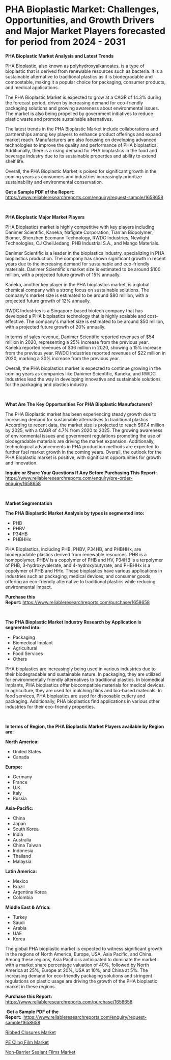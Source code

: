 <p><h1>PHA Bioplastic Market: Challenges, Opportunities, and Growth Drivers and Major Market Players forecasted for period from 2024 - 2031</h1></p><p><strong>PHA Bioplastic Market Analysis and Latest Trends</strong></p>
<p><p>PHA Bioplastic, also known as polyhydroxyalkanoates, is a type of bioplastic that is derived from renewable resources such as bacteria. It is a sustainable alternative to traditional plastics as it is biodegradable and compostable, making it a popular choice for packaging, consumer products, and medical applications.</p><p>The PHA Bioplastic Market is expected to grow at a CAGR of 14.3% during the forecast period, driven by increasing demand for eco-friendly packaging solutions and growing awareness about environmental issues. The market is also being propelled by government initiatives to reduce plastic waste and promote sustainable alternatives.</p><p>The latest trends in the PHA Bioplastic Market include collaborations and partnerships among key players to enhance product offerings and expand market reach. Manufacturers are also focusing on developing advanced technologies to improve the quality and performance of PHA bioplastics. Additionally, there is a rising demand for PHA bioplastics in the food and beverage industry due to its sustainable properties and ability to extend shelf life.</p><p>Overall, the PHA Bioplastic Market is poised for significant growth in the coming years as consumers and industries increasingly prioritize sustainability and environmental conservation.</p></p>
<p><strong>Get a Sample PDF of the Report:&nbsp;</strong> <a href="https://www.reliableresearchreports.com/enquiry/request-sample/1658658">https://www.reliableresearchreports.com/enquiry/request-sample/1658658</a></p>
<p>&nbsp;</p>
<p><strong>PHA Bioplastic Major Market Players</strong></p>
<p><p>PHA Bioplastics market is highly competitive with key players including Danimer Scientific, Kaneka, Nafigate Corporation, Tian'an Biopolymer, Biomer, Shenzhen Ecomann Technology, RWDC Industries, Newlight Technologies, CJ CheilJedang, PHB Industrial S.A., and Mango Materials.</p><p>Danimer Scientific is a leader in the bioplastics industry, specializing in PHA bioplastics production. The company has shown significant growth in recent years due to the increasing demand for sustainable and eco-friendly materials. Danimer Scientific's market size is estimated to be around $100 million, with a projected future growth of 15% annually.</p><p>Kaneka, another key player in the PHA bioplastics market, is a global chemical company with a strong focus on sustainable solutions. The company's market size is estimated to be around $80 million, with a projected future growth of 12% annually.</p><p>RWDC Industries is a Singapore-based biotech company that has developed a PHA bioplastics technology that is highly scalable and cost-effective. The company's market size is estimated to be around $50 million, with a projected future growth of 20% annually.</p><p>In terms of sales revenue, Danimer Scientific reported revenues of $54 million in 2020, representing a 25% increase from the previous year. Kaneka reported revenues of $36 million in 2020, showing a 15% increase from the previous year. RWDC Industries reported revenues of $22 million in 2020, marking a 30% increase from the previous year.</p><p>Overall, the PHA bioplastics market is expected to continue growing in the coming years as companies like Danimer Scientific, Kaneka, and RWDC Industries lead the way in developing innovative and sustainable solutions for the packaging and plastics industry.</p></p>
<p>&nbsp;</p>
<p><strong>What Are The Key Opportunities For PHA Bioplastic Manufacturers?</strong></p>
<p><p>The PHA Bioplastic market has been experiencing steady growth due to increasing demand for sustainable alternatives to traditional plastics. According to recent data, the market size is projected to reach $67.4 million by 2025, with a CAGR of 4.7% from 2020 to 2025. The growing awareness of environmental issues and government regulations promoting the use of biodegradable materials are driving the market expansion. Additionally, technological advancements in PHA production methods are expected to further fuel market growth in the coming years. Overall, the outlook for the PHA Bioplastic market is positive, with significant opportunities for growth and innovation.</p></p>
<p><strong>Inquire or Share Your Questions If Any Before Purchasing This Report:</strong> <a href="https://www.reliableresearchreports.com/enquiry/pre-order-enquiry/1658658">https://www.reliableresearchreports.com/enquiry/pre-order-enquiry/1658658</a></p>
<p>&nbsp;</p>
<p><strong>Market Segmentation</strong></p>
<p><strong>The PHA Bioplastic Market Analysis by types is segmented into:</strong></p>
<p><ul><li>PHB</li><li>PHBV</li><li>P34HB</li><li>PHBHHx</li></ul></p>
<p><p>PHA Bioplastics, including PHB, PHBV, P34HB, and PHBHHx, are biodegradable plastics derived from renewable resources. PHB is a homopolymer, PHBV is a copolymer of PHB and HV, P34HB is a terpolymer of PHB, 3-hydroxyvalerate, and 4-hydroxybutyrate, and PHBHHx is a copolymer of PHB and HHx. These bioplastics have various applications in industries such as packaging, medical devices, and consumer goods, offering an eco-friendly alternative to traditional plastics while reducing environmental impact.</p></p>
<p><strong>Purchase this Report:&nbsp;</strong><a href="https://www.reliableresearchreports.com/purchase/1658658">https://www.reliableresearchreports.com/purchase/1658658</a></p>
<p>&nbsp;</p>
<p><strong>The PHA Bioplastic Market Industry Research by Application is segmented into:</strong></p>
<p><ul><li>Packaging</li><li>Biomedical Implant</li><li>Agricultural</li><li>Food Services</li><li>Others</li></ul></p>
<p><p>PHA bioplastics are increasingly being used in various industries due to their biodegradable and sustainable nature. In packaging, they are utilized for environmentally friendly alternatives to traditional plastics. In biomedical implants, PHA bioplastics offer biocompatible materials for medical devices. In agriculture, they are used for mulching films and bio-based materials. In food services, PHA bioplastics are used for disposable cutlery and packaging. Additionally, PHA bioplastics find applications in various other industries for their eco-friendly properties.</p></p>
<p>&nbsp;</p>
<p><strong>In terms of Region, the PHA Bioplastic Market Players available by Region are:</strong></p>
<p>
    <p> <strong> North America: </strong>
        <ul>
            <li>United States</li>
            <li>Canada</li>
        </ul>
        </p> 
    <p> <strong> Europe: </strong>
        <ul>
            <li>Germany</li>
            <li>France</li>
            <li>U.K.</li>
            <li>Italy</li>
            <li>Russia</li>
        </ul>
        </p> 
    <p> <strong> Asia-Pacific: </strong>
        <ul>
            <li>China</li>
            <li>Japan</li>
            <li>South Korea</li>
            <li>India</li>
            <li>Australia</li>
            <li>China Taiwan</li>
            <li>Indonesia</li>
            <li>Thailand</li>
            <li>Malaysia</li>
        </ul>
        </p> 
    <p> <strong> Latin America: </strong>
        <ul>
            <li>Mexico</li>
            <li>Brazil</li>
            <li>Argentina Korea</li>
            <li>Colombia</li>
        </ul>
        </p> 
    <p> <strong> Middle East & Africa: </strong>
        <ul>
            <li>Turkey</li>
            <li>Saudi</li>
            <li>Arabia</li>
            <li>UAE</li>
            <li>Korea</li>
        </ul>
    </p>
    </p>
<p><p>The global PHA bioplastic market is expected to witness significant growth in the regions of North America, Europe, USA, Asia Pacific, and China. Among these regions, Asia Pacific is anticipated to dominate the market with a market share percentage valuation of 40%, followed by North America at 25%, Europe at 20%, USA at 10%, and China at 5%. The increasing demand for eco-friendly packaging solutions and stringent regulations on plastic usage are driving the growth of the PHA bioplastic market in these regions.</p></p>
<p><strong>Purchase this Report: </strong><a href="https://www.reliableresearchreports.com/purchase/1658658">https://www.reliableresearchreports.com/purchase/1658658</a></p>
<p>&nbsp;<strong>Get a Sample PDF of the Report:&nbsp;&nbsp;</strong><a href="https://www.reliableresearchreports.com/enquiry/request-sample/1658658">https://www.reliableresearchreports.com/enquiry/request-sample/1658658</a></p>
<p><strong></strong></p>
<p><p><a href="https://view.publitas.com/reportprime-1/ribbed-closures-market-research-report-the-key-to-successful-business-strategy-forecasted-for-period-from-2023-2030/">Ribbed Closures Market</a></p><p><a href="https://view.publitas.com/reportprime-1/pe-cling-film-market-size-global-industry-overview-market-segmentation-and-forecast-2023-to-2030/">PE Cling Film Market</a></p><p><a href="https://view.publitas.com/reportprime-1/non-barrier-sealant-films-market-size-focuses-on-market-dynamics-in-depth-analysis-and-future-projections-of-its-market-forecasted-for-period-from-2023-to-2030/">Non-Barrier Sealant Films Market</a></p></p>